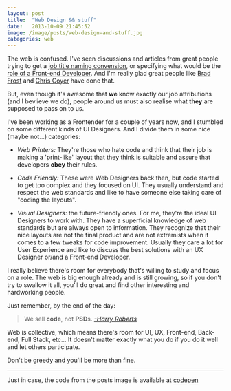 ```yaml
---
layout: post
title:  "Web Design && stuff"
date:   2013-10-09 21:45:52
image: /image/posts/web-design-and-stuff.jpg
categories: web
---
```

The web is confused. I've seen discussions and articles from great people trying to get a [job title naming convension](http://css-tricks.com/job-titles-in-the-web-industry/), or specifying what would be the [role of a Front-end Developer](http://bradfrostweb.com/blog/post/development-is-design/). And I'm really glad great people like [Brad Frost](https://twitter.com/brad_frost) and [Chris Coyer](https://twitter.com/chriscoyier) have done that.

But, even though it's awesome that **we** know exactly our job attributions (and I bevlieve we do), people around us must also realise what **they** are supposed to pass on to us.

I've been working as a Frontender for a couple of years now, and I stumbled on some different kinds of UI Designers. And I divide them in some nice (maybe not...) categories:

- *Web Printers:* They're those who hate code and think that their job is making a 'print-like' layout that they think is suitable and assure that developers **obey** their rules.

- *Code Friendly:* These were Web Designers back then, but code started to get too complex and they focused on UI. They usually understand and respect the web standards and like to have someone else taking care of "coding the layouts".

- *Visual Designers:* the future-friendly ones. For me, they're the ideal UI Designers to work with. They have a superficial knowledge of web standards but are always open to information. They recognize that their nice layouts are not the final product and are not extremists when it comes to a few tweaks for code improvement. Usually they care a lot for User Experience and like to discuss the best solutions with an UX Designer or/and a Front-end Developer.

I really believe there's room for everybody that's willing to study and focus on a role. The web is big enough already and is still growing, so if you don't try to swallow it all, you'll do great and find other interesting and hardworking people.

Just remember, by the end of the day:
>We sell **code**, not **PSD**s. *[-Harry Roberts](http://www.youtube.com/watch?v=ldx4ZFxMEeo)*

Web is collective, which means there's room for UI, UX, Front-end, Back-end, Full Stack, etc… It doesn't matter exactly what you do if you do it well and let others participate.

Don't be greedy and you'll be more than fine.

<hr />

Just in case, the code from the posts image is available at [codepen](http://codepen.io/atilafassina/pen/spgtG)